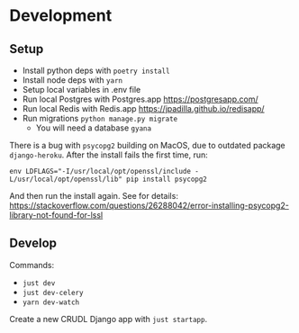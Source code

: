 # Development

## Setup

- Install python deps with `poetry install`
- Install node deps with `yarn`
- Setup local variables in .env file
- Run local Postgres with Postgres.app https://postgresapp.com/
- Run local Redis with Redis.app https://jpadilla.github.io/redisapp/
- Run migrations `python manage.py migrate`
  - You will need a database `gyana`

There is a bug with `psycopg2` building on MacOS, due to outdated package
`django-heroku`. After the install fails the first time, run:

```
env LDFLAGS="-I/usr/local/opt/openssl/include -L/usr/local/opt/openssl/lib" pip install psycopg2
```

And then run the install again. See for details:
https://stackoverflow.com/questions/26288042/error-installing-psycopg2-library-not-found-for-lssl

## Develop

Commands:

- `just dev`
- `just dev-celery`
- `yarn dev-watch`

Create a new CRUDL Django app with `just startapp`.
